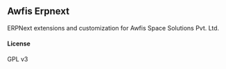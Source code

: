 ## Awfis Erpnext

ERPNext extensions and customization for Awfis Space Solutions Pvt. Ltd.

#### License

GPL v3
